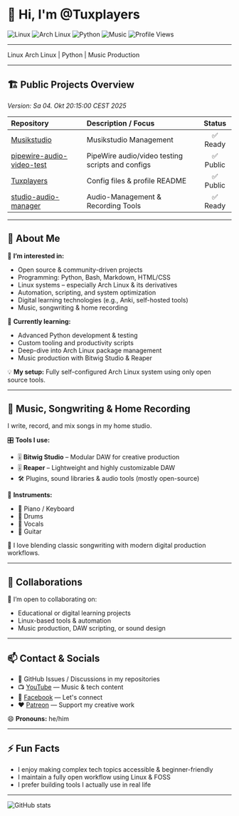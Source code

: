 # 👋 Hi, I'm @Tuxplayers

![Linux](https://img.shields.io/badge/Linux-FCC624?style=flat-square&logo=linux)
![Arch Linux](https://img.shields.io/badge/Arch%20Linux-1793D1?style=flat-square&logo=arch-linux)
![Python](https://img.shields.io/badge/Python-3776AB?style=flat-square&logo=python)
![Music](https://img.shields.io/badge/Music-black?style=flat-square&logo=spotify)
![Profile Views](https://komarev.com/ghpvc/?username=Tuxplayers&color=blue)

---

Linux Arch Linux | Python | Music Production

---

## 🏗️ Public Projects Overview  
_Version: Sa 04. Okt 20:15:00 CEST 2025_

| Repository | Description / Focus | Status |
| :-------- | :----------------- | :----: |
| [Musikstudio](https://github.com/Tuxplayers/musikstudio) | Musikstudio Management | ✅ Ready |
| [pipewire-audio-video-test](https://github.com/Tuxplayers/pipewire-audio-video-test) | PipeWire audio/video testing scripts and configs | ✅ Public |
| [Tuxplayers](https://github.com/Tuxplayers/Tuxplayers) | Config files & profile README | ✅ Public |
| [studio-audio-manager](https://github.com/Tuxplayers/studio-audio-manager) | Audio-Management & Recording Tools | ✅ Ready |


---

## 👤 About Me

👀 **I’m interested in:**
- Open source & community-driven projects  
- Programming: Python, Bash, Markdown, HTML/CSS  
- Linux systems – especially Arch Linux & its derivatives  
- Automation, scripting, and system optimization  
- Digital learning technologies (e.g., Anki, self-hosted tools)  
- Music, songwriting & home recording  

🌱 **Currently learning:**
- Advanced Python development & testing  
- Custom tooling and productivity scripts  
- Deep-dive into Arch Linux package management  
- Music production with Bitwig Studio & Reaper  

💡 **My setup:** Fully self-configured Arch Linux system using only open source tools.

---

## 🎵 Music, Songwriting & Home Recording

I write, record, and mix songs in my home studio.

🎛️ **Tools I use:**
- 🎚 **Bitwig Studio** – Modular DAW for creative production  
- 🎚 **Reaper** – Lightweight and highly customizable DAW  
- 🛠 Plugins, sound libraries & audio tools (mostly open-source)

🎸 **Instruments:**
- 🎹 Piano / Keyboard  
- 🥁 Drums  
- 🎤 Vocals  
- 🎸 Guitar  

💬 I love blending classic songwriting with modern digital production workflows.

---

## 🤝 Collaborations

💞️ I’m open to collaborating on:
- Educational or digital learning projects  
- Linux-based tools & automation  
- Music production, DAW scripting, or sound design  

---

## 📫 Contact & Socials

- 📧 GitHub Issues / Discussions in my repositories  
- 📺 [YouTube](https://www.youtube.com/@TUXPLAYER) — Music & tech content  
- 📘 [Facebook](https://www.facebook.com/tuxplayer.222/) — Let's connect  
- ❤️ [Patreon](https://www.patreon.com/c/user?u=19664883) — Support my creative work  

😄 **Pronouns:** he/him

---

## ⚡ Fun Facts

- I enjoy making complex tech topics accessible & beginner-friendly  
- I maintain a fully open workflow using Linux & FOSS  
- I prefer building tools I actually use in real life  

---

![GitHub stats](https://github-readme-stats.vercel.app/api?username=Tuxplayers&show_icons=true&theme=default)
